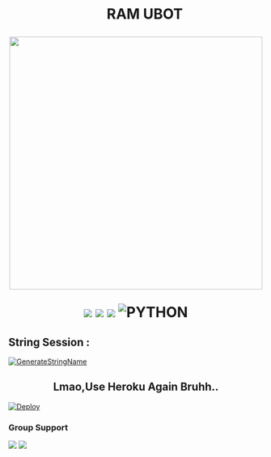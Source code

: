 
<h1 align="center"><img width="35px">RAM UBOT
<p align="center"><img src="https://telegra.ph/file/e62dcb31e02594af0fab4.png" width="500"></p>
<p align="center">
<p align="center">
    <a href="https://github.com/izzy-adeeva/Plugins"><img src="https://img.shields.io/github/last-commit/izzy-adeeva/Plugins?color=ff0000&logo=github&logoColor=ffffff&style=for-the-badge" /></a>
    <a href="https://github.com/izzy-adeeva/Plugins"> <img src="https://img.shields.io/github/repo-size/izzy-adeeva/Plugins?logo=github&style=for-the-badge" /></a>
    <a href="https://pypi.org/project/Telethon/"><img src="https://img.shields.io/pypi/v/telethon?color=important&label=telethon&logo=python&logoColor=brightgreen&style=for-the-badge" /></a>
    <img alt="PYTHON" src="https://img.shields.io/badge/PYTHON-v3.9.6-purple?style=for-the-badge&logo=appveyor"/>
    </p>

## String Session :
[![GenerateStringName](https://img.shields.io/badge/repl.it-generateStringName-white)](https://t.me/GeezStringBot)

<h2 align="center">
   Lmao,Use Heroku Again Bruhh..
</h2>

[![Deploy](https://www.herokucdn.com/deploy/button.svg)](https://telegram.dog/XTZ_HerokuBot?start=aGl0b2tpenp5L1JBTS1VQk9UX0VYVEVOREVEIG1hc3Rlcg)


### Group Support 
<a href="https://t.me/ramsupportt"><img src="https://img.shields.io/badge/Join-Group%20Support1-blue.svg?style=for-the-badge&logo=Telegram"></a> <a href="https://t.me/GeezSupport"><img src="https://img.shields.io/badge/Join-Groups%20Support2-blue.svg?style=for-the-badge&logo=Telegram"></a>

##

